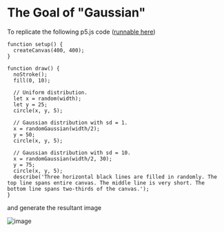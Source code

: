 # The Goal of "Gaussian"
To replicate the following p5.js code ([runnable here](https://editor.p5js.org/))
```
function setup() {
  createCanvas(400, 400);
}

function draw() {
  noStroke();
  fill(0, 10);

  // Uniform distribution.
  let x = random(width);
  let y = 25;
  circle(x, y, 5);

  // Gaussian distribution with sd = 1.
  x = randomGaussian(width/2);
  y = 50;
  circle(x, y, 5);

  // Gaussian distribution with sd = 10.
  x = randomGaussian(width/2, 30);
  y = 75;
  circle(x, y, 5);
  describe('Three horizontal black lines are filled in randomly. The top line spans entire canvas. The middle line is very short. The bottom line spans two-thirds of the canvas.');
}
```

and generate the resultant image

![image](https://github.com/ChristopherDrum/nature_of_code_v2/assets/320377/fc4bebe2-79f6-4345-b09a-6ce6efe02f01)
